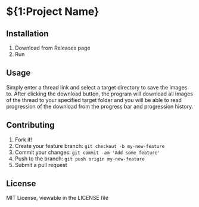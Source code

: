 
# ${1:Project Name}
## Installation
1. Download from Releases page
2. Run
## Usage
Simply enter a thread link and select a target directory to save the images to.
After clicking the download button, the program will download all images of the thread to your specified target folder and you will be able to read progression of the download from the progress bar and progression history.
## Contributing
1. Fork it!
2. Create your feature branch: `git checkout -b my-new-feature`
3. Commit your changes: `git commit -am 'Add some feature'`
4. Push to the branch: `git push origin my-new-feature`
5. Submit a pull request
## License
MIT License, viewable in the LICENSE file

